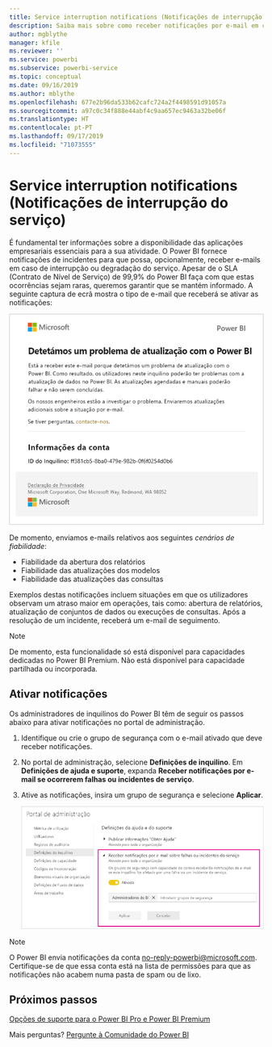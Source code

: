 ```yaml
---
title: Service interruption notifications (Notificações de interrupção do serviço)
description: Saiba mais sobre como receber notificações por e-mail em caso de interrupção ou degradação do serviço Power BI.
author: mgblythe
manager: kfile
ms.reviewer: ''
ms.service: powerbi
ms.subservice: powerbi-service
ms.topic: conceptual
ms.date: 09/16/2019
ms.author: mblythe
ms.openlocfilehash: 677e2b96da533b62cafc724a2f4498591d91057a
ms.sourcegitcommit: a97c0c34f888e44abf4c9aa657ec9463a32be06f
ms.translationtype: HT
ms.contentlocale: pt-PT
ms.lasthandoff: 09/17/2019
ms.locfileid: "71073555"
---
```

# <a name="service-interruption-notifications"></a>Service interruption notifications (Notificações de interrupção do serviço)

É fundamental ter informações sobre a disponibilidade das aplicações empresariais essenciais para a sua atividade. O Power BI fornece notificações de incidentes para que possa, opcionalmente, receber e-mails em caso de interrupção ou degradação do serviço. Apesar de o SLA (Contrato de Nível de Serviço) de 99,9% do Power BI faça com que estas ocorrências sejam raras, queremos garantir que se mantém informado. A seguinte captura de ecrã mostra o tipo de e-mail que receberá se ativar as notificações:

![E-mail de notificação relativamente à atualização](media/service-interruption-notifications/refresh-notification-email.png)

De momento, enviamos e-mails relativos aos seguintes _cenários de fiabilidade_:

- Fiabilidade da abertura dos relatórios
- Fiabilidade das atualizações dos modelos
- Fiabilidade das atualizações das consultas

Exemplos destas notificações incluem situações em que os utilizadores observam um atraso maior em operações, tais como: abertura de relatórios, atualização de conjuntos de dados ou execuções de consultas. Após a resolução de um incidente, receberá um e-mail de seguimento.

> [!NOTE]
> De momento, esta funcionalidade só está disponível para capacidades dedicadas no Power BI Premium. Não está disponível para capacidade partilhada ou incorporada.

## <a name="enable-notifications"></a>Ativar notificações

Os administradores de inquilinos do Power BI têm de seguir os passos abaixo para ativar notificações no portal de administração.

1. Identifique ou crie o grupo de segurança com o e-mail ativado que deve receber notificações.

1. No portal de administração, selecione **Definições de inquilino**. Em **Definições de ajuda e suporte**, expanda **Receber notificações por e-mail se ocorrerem falhas ou incidentes de serviço**.

1. Ative as notificações, insira um grupo de segurança e selecione **Aplicar**.

    ![Ativar notificações de serviço](media/service-interruption-notifications/enable-notifications.png)

> [!NOTE]
> O Power BI envia notificações da conta no-reply-powerbi@microsoft.com. Certifique-se de que essa conta está na lista de permissões para que as notificações não acabem numa pasta de spam ou de lixo.

## <a name="next-steps"></a>Próximos passos

[Opções de suporte para o Power BI Pro e Power BI Premium](service-support-options.md)

Mais perguntas? [Pergunte à Comunidade do Power BI](http://community.powerbi.com/)
